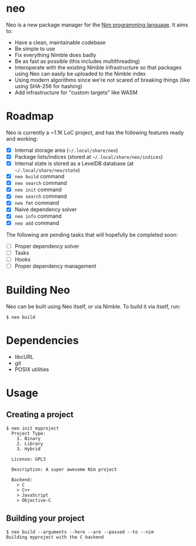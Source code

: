 # neo
Neo is a new package manager for the [Nim programming language](https://nim-lang.org). It aims to:
- Have a clean, maintainable codebase
- Be simple to use
- Fix everything Nimble does badly
- Be as fast as possible (this includes multithreading)
- Interoperate with the existing Nimble infrastructure so that packages using Neo can easily be uploaded to the Nimble index
- Using modern algorithms since we're not scared of breaking things (like using SHA-256 for hashing)
- Add infrastructure for "custom targets" like WASM

# Roadmap
Neo is currently a ~1.1K LoC project, and has the following features ready and working:
- [X] Internal storage area (`~/.local/share/neo`)
- [X] Package lists/indices (stored at `~/.local/share/neo/indices`)
- [X] Internal state is stored as a LevelDB database (at `~/.local/share/neo/state`)
- [X] `neo build` command
- [X] `neo search` command
- [X] `neo init` command
- [X] `neo search` command
- [X] `neo fmt` command
- [X] Naive dependency solver
- [X] `neo info` command
- [X] `neo add` command

The following are pending tasks that will hopefully be completed soon:
- [ ] Proper dependency solver
- [ ] Tasks
- [ ] Hooks
- [ ] Proper dependency management

# Building Neo
Neo can be built using Neo itself, or via Nimble. To build it via itself, run:
```
$ neo build
```

# Dependencies
- libcURL
- git
- POSIX utilities

# Usage
## Creating a project
```command
$ neo init myproject
  Project Type:
    1. Binary
    2. Library
    3. Hybrid
  
  License: GPL3

  Description: A super awesome Nim project

  Backend:
    > C
    > C++
    > JavaScript
    > Objective-C
```

## Building your project
```command
$ neo build --arguments --here --are --passed --to --nim
Building myproject with the C backend
```
